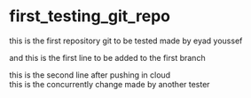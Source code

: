 # first_testing_git_repo
this is the first repository git to be tested  made by eyad youssef  



and this is the first line to be added to the first branch 

this is the second line after pushing in cloud  
this is the concurrently change made by another tester 
